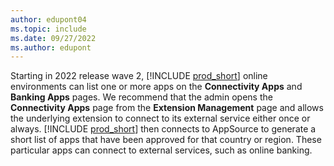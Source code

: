 ```yaml
---
author: edupont04
ms.topic: include
ms.date: 09/27/2022
ms.author: edupont
---
```

Starting in 2022 release wave 2, [!INCLUDE [prod_short](../includes/prod_short.md)] online environments can list one or more apps on the **Connectivity Apps** and **Banking Apps** pages. We recommend that the admin opens the **Connectivity Apps** page from the **Extension Management** page and allows the underlying extension to connect to its external service either once or always. [!INCLUDE [prod_short](../includes/prod_short.md)] then connects to AppSource to generate a short list of apps that have been approved for that country or region. These particular apps can connect to external services, such as online banking.
